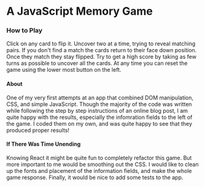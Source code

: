 # A JavaScript Memory Game

### How to Play
Click on any card to flip it. Uncover two at a time, trying to reveal matching pairs. If you don't
find a match the cards return to their face down position. Once they match they stay flipped. Try
to get a high score by taking as few turns as possible to uncover all the cards. At any time you
can reset the game using the lower most button on the left.

#### About
One of my very first attempts at an app that combined DOM manipulation, CSS, and simple JavaScript.
Though the majority of the code was written while following the step by step instructions of an online
blog post, I am quite happy with the results, especially the infomration fields to the left of the
game. I coded them on my own, and was quite happy to see that they produced proper results!

#### If There Was Time Unending
Knowing React it might be quite fun to completely refactor this game. But more important to me would
be smoothing out the CSS. I would like to clean up the fonts and placement of the information fields,
and make the whole game response. Finally, it would be nice to add some tests to the app.

